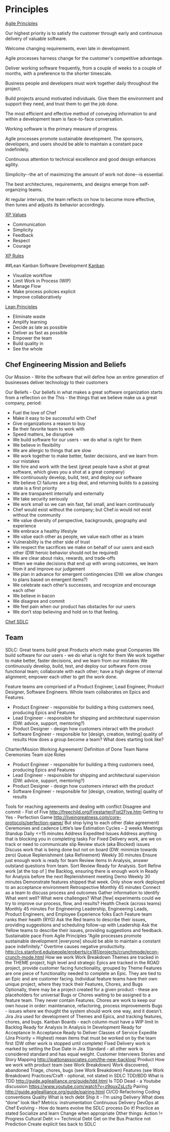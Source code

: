 # Principles
[Agile Principles](http://agilemanifesto.org/principles.html)

Our highest priority is to satisfy the customer through early and continuous delivery of valuable software.

Welcome changing requirements, even late in development.

Agile processes harness change for the customer's competitive advantage.

Deliver working software frequently, from a couple of weeks to a couple of months, with a preference to the shorter timescale.

Business people and developers must work together daily throughout the project.

Build projects around motivated individuals. Give them the environment and support they need, and trust them to get the job done.

The most efficient and effective method of conveying information to and within a development team is face-to-face conversation.

Working software is the primary measure of progress.

Agile processes promote sustainable development. The sponsors, developers, and users should be able to maintain a constant pace indefinitely.

Continuous attention to technical excellence and good design enhances agility.

Simplicity--the art of maximizing the amount of work not done--is essential.

The best architectures, requirements, and designs emerge from self-organizing teams.

At regular intervals, the team reflects on how to become more effective, then tunes and adjusts its behavior accordingly.

[XP Values](http://www.extremeprogramming.org/)

+ Communication
+ Simplicity
+ Feedback
+ Respect
+ Courage

[XP Rules](http://www.extremeprogramming.org/rules.html)

##Lean Kanban Software Development
[Kanban](http://leankit.com/kanban/what-is-kanban/)

+ Visualize workflow
+ Limit Work in Process (WIP)
+ Manage Flow
+ Make process policies explicit
+ Improve collaboratively

[Lean Principles](https://en.wikipedia.org/wiki/Lean_software_development)

+ Eliminate waste
+ Amplify learning
+ Decide as late as possible
+ Deliver as fast as possible
+ Empower the team
+ Build quality in
+ See the whole

## Chef Engineering Mission and Beliefs

Our Mission - Write the software that will define how an entire generation of businesses deliver technology to their customers

Our Beliefs - Our beliefs in what makes a great software organization starts from a reflection on the This - the things that we believe make us a great company, period:
+ Fuel the love of Chef
+ Make it easy to be successful with Chef
+ Give organizations a reason to buy
+ Be their favorite team to work with
+ Speed matters, be disruptive
+ We build software for our users - we do what is right for them
+ We believe in flexibility
+ We are allergic to things that are slow
+ We work together to make better, faster decisions, and we learn from our mistakes
+ We hire and work with the best (great people have a shot at great software, which gives you a shot at a great company)
+ We continuously develop, build, test, and deploy our software
+ We believe CI failures are a big deal, and returning builds to a passing state is a first priority
+ We are transparent internally and externally
+ We take security seriously
+ We work small so we can win fast, fail small, and learn continuously
+ Chef would exist without the company; but Chef.io would not exist without the community
+ We value diversity of perspective, backgrounds, geography and experience
+ We embrace a healthy lifestyle
+ We value each other as people, we value each other as a team
+ Vulnerability is the other side of trust
+ We respect the sacrifices we make on behalf of our users and each other (DW heroic behavior should not be required)
+ We are clear about risks, rewards, and trade-offs
+ When we make decisions that end up with wrong outcomes, we learn from it and improve our judgement
+ We plan in advance for emergent contingencies (DW: we allow changes to plans based on emergent items?)
+ We celebrate each other’s successes, and recognize and encourage each other
+ We believe in bacon
+ We disagree and commit
+ We feel pain when our product has obstacles for our users
+ We don’t stop believing and hold on to that feeling.


[Chef SDLC](https://docs.google.com/document/d/1qNWJspr4UQ0ugM9cAbiHmeeKOMwMoYbgX1zSY7E7Pw0/edit#heading=h.aw3pkr34ru3v)

## Team

SDLC: Great teams build great Products which make great Companies
We build software for our users - we do what is right for them
We work together to make better, faster decisions, and we learn from our mistakes
We continuously develop, build, test, and deploy our software
Form cross functional team; collaborate with each other; have a high degree of internal alignment; empower each other to get the work done.

Feature teams are comprised of a Product Engineer, Lead Engineer, Product Designer, Software Engineers. Whole team collaborates on Epics and Features.
+ Product Engineer - responsible for building a thing customers need, producing Epics and Features
+ Lead Engineer - responsible for shipping and architectural supervision (DW: advice, support, mentoring?)
+ Product Designer - design how customers interact with the product
+ Software Engineer - responsible for [design, creation, testing] quality of results
How does a group become a team? What does starting look like?

Charter/Mission
Working Agreement/ Definition of Done
Team Name
Ceremonies
Team size
Roles
+ Product Engineer - responsible for building a thing customers need, producing Epics and Features
+ Lead Engineer - responsible for shipping and architectural supervision (DW: advice, support, mentoring?)
+ Product Designer - design how customers interact with the product
+ Software Engineer - responsible for [design, creation, testing] quality of results

Tools for reaching agreements and dealing with conflict
Disagree and commit - Fist of Five
http://freechild.org/Firestarter/Fist2Five.htm
Getting to Yes - Perfection Game
http://liveingreatness.com/core-protocols/perfection-game/
But stop lying to each other (fake agreement)
Ceremonies and cadence
Little’s law
Estimation
Cycles – 2 weeks
Meetings
Standup
Daily
<=15 minutes
Address Expedited Issues
Address anything that is blocking you in completing tasks
For Fixed Delivery work, are we on track or need to communicate slip
Review stuck (aka Blocked) issues
Discuss work that is being done but not on board (DW: minimize towards zero)
Queue Replenishment (aka Refinement)
Weekly
30 minutes
Ensure just enough work is ready for team
Review items In Analysis, answer outstand questions from team. Sort
Review Ready for Analysis. Sort
Refine work [at the top of ] the Backlog, ensuring there is enough work in Ready for Analysis before the next Replenishment meeting
Demo
Weekly
30 minutes
Demonstrate features shipped that week.
Only show work deployed to an acceptance environment
Retrospective
Monthly
45 minutes
Connect as a team to discuss process and outcomes
Gather information to identify
What went well?
What were challenges?
What [few] experiments could we try to improve our process, flow, and results?
Health Check (across teams)
Monthly
45 minutes
For Engineering Leadership, Engineering Leads, Product Engineers, and Employee Experience folks
Each Feature team ranks their health (RYG)
Ask the Red teams to describe their issues, providing suggestions and scheduling follow-up with Leadership
Ask the Yellow teams to describe their issues, providing suggestions and feedback.
Sustainable pace
From Agile Principles “Agile processes promote sustainable development [everyone] should be able to maintain a constant pace indefinitely.”
Overtime causes negative productivity. http://cs.stanford.edu/people/eroberts/cs181/projects/crunchmode/econ-crunch-mode.html
How we work
Work Breakdown
Themes are tracked in the THEME project, high level and strategic
Epics are tracked in the ROAD project, provide customer facing functionality, grouped by Theme
Features are one piece of functionality needed to complete an Epic. They are tied to an Epic and are customer facing. Individual feature teams have their own unique project, where they track their Features, Chores, and Bugs
Optionally, there may be a project created for a given product - these are placeholders for universal Bugs or Chores waiting to be assigned to a feature team. They never contain Features.
Chores are work to keep our own house in order: maintenance, refactoring, process improvements
Bugs - issues where we thought the system should work one way, and it doesn’t.
Jira
Jira used for development of Themes and Epics, and tracking features, chores, and bugs.
Kanban Boards - each column must have a WIP limit
In Backlog
Ready for Analysis
In Analysis
In Development
Ready for Acceptance
In Acceptance
Ready to Deliver
Classes of Service
Expedite (Jira Priority = Highest) mean items that must be worked on by the team first (DW other work is stopped until complete)
Fixed Delivery work is marked by setting the Due Date in Jira
Standard - all other work is considered standard and has equal weight.
Customer Interviews
Stories and Story Mapping
http://jpattonassociates.com/the-new-backlog/
Product
How we work with product team (see Work Breakdown)
Work discovered, abandoned
Triage, chores, bugs (see Work Breakdown)
Features (see Work Breakdown)
Practices/Craft - optional, not stated in SDLC
TDD/BDD
What is TDD http://guide.agilealliance.org/guide/tdd.html
Is TDD Dead - a Youtube discussion https://www.youtube.com/watch?v=z9quxZsLcfo
Pairing http://guide.agilealliance.org/guide/pairing.html
CI/CD
Refactoring
Coding conventions
Quality
What is tech debt
Ship it - I’m using Delivery
What does “done” look like?
Metrics: instrumentation
Continuous Delivery
DevOps at Chef
Evolving - How do teams evolve the SDLC process
Do it! Practice as stated
Socialize and learn
Change when appropriate
Other things:
Action != Progress
Cultural Debt >= Technical Debt
Get on the Bus
Practice not Prediction
Create explicit ties back to SDLC
